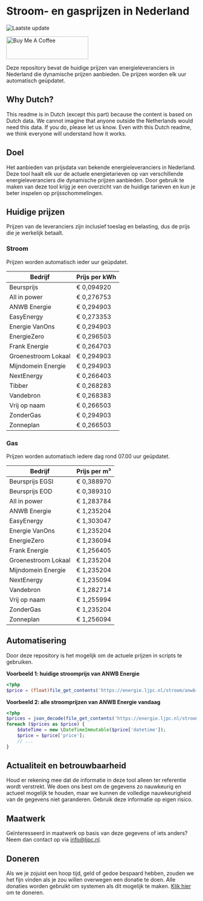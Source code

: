 # Stroom- en gasprijzen in Nederland

![Laatste update](https://img.shields.io/badge/laatste%20update-2024--11--05%2012%3A00%20CET-brightgreen)

<a href="https://www.buymeacoffee.com/Lars-" target="_blank"><img src="https://cdn.buymeacoffee.com/buttons/v2/default-orange.png" alt="Buy Me A Coffee" height="60" style="height: 60px !important;width: 217px !important;" ></a>

Deze repository bevat de huidige prijzen van energieleveranciers in Nederland die dynamische prijzen aanbieden. De prijzen worden elk uur automatisch geüpdatet.

## Why Dutch?

This readme is in Dutch (except this part) because the content is based on Dutch data. We cannot imagine that anyone outside the Netherlands would need this data. If you do, please let us know. Even with this Dutch readme, we think
everyone will understand how it works.

## Doel

Het aanbieden van prijsdata van bekende energieleveranciers in Nederland. Deze tool haalt elk uur de actuele energietarieven op van verschillende energieleveranciers die dynamische prijzen aanbieden. Door gebruik te maken van deze tool
krijg je een overzicht van de huidige tarieven en kun je beter inspelen op prijsschommelingen.

## Huidige prijzen

Prijzen van de leveranciers zijn inclusief toeslag en belasting, dus de prijs die je werkelijk betaalt.

### Stroom

Prijzen worden automatisch ieder uur geüpdatet.

 Bedrijf | Prijs per kWh 
---------|---------------
Beursprijs | € 0,094920
All in power | € 0,276753
ANWB Energie | € 0,294903
EasyEnergy | € 0,273353
Energie VanOns | € 0,294903
EnergieZero | € 0,296503
Frank Energie | € 0,264703
Groenestroom Lokaal | € 0,294903
Mijndomein Energie | € 0,294903
NextEnergy | € 0,266403
Tibber | € 0,268283
Vandebron | € 0,268383
Vrij op naam | € 0,266503
ZonderGas | € 0,294903
Zonneplan | € 0,266503


### Gas

Prijzen worden automatisch iedere dag rond 07.00 uur geüpdatet.

 Bedrijf | Prijs per m³ 
---------|--------------
Beursprijs EGSI | € 0,388970
Beursprijs EOD | € 0,389310
All in power | € 1,283784
ANWB Energie | € 1,235204
EasyEnergy | € 1,303047
Energie VanOns | € 1,235204
EnergieZero | € 1,236094
Frank Energie | € 1,256405
Groenestroom Lokaal | € 1,235204
Mijndomein Energie | € 1,235204
NextEnergy | € 1,235094
Vandebron | € 1,282714
Vrij op naam | € 1,255994
ZonderGas | € 1,235204
Zonneplan | € 1,256094


## Automatisering

Door deze repository is het mogelijk om de actuele prijzen in scripts te gebruiken.

**Voorbeeld 1: huidige stroomprijs van ANWB Energie**

```php
<?php
$price = (float)file_get_contents('https://energie.ljpc.nl/stroom/anwb-energie-nu.txt');

```

**Voorbeeld 2: alle stroomprijzen van ANWB Energie vandaag**

```php
<?php
$prices = json_decode(file_get_contents('https://energie.ljpc.nl/stroom/all-in-power-vandaag.json'),true);
foreach ($prices as $price) {
    $dateTime = new \DateTimeImmutable($price['datetime']);
    $price = $price['price'];
    // ...
}
```

## Actualiteit en betrouwbaarheid

Houd er rekening mee dat de informatie in deze tool alleen ter referentie wordt verstrekt. We doen ons best om de gegevens zo nauwkeurig en actueel mogelijk te houden, maar we kunnen de volledige nauwkeurigheid van de gegevens niet
garanderen. Gebruik deze informatie op eigen risico.

## Maatwerk

Geïnteresseerd in maatwerk op basis van deze gegevens of iets anders? Neem dan contact op
via [info@ljpc.nl](mailto:info@ljpc.nl?subject=Energie%20prijzen).

## Doneren

Als we je zojuist een hoop tijd, geld of gedoe bespaard hebben, zouden we het fijn vinden als je zou willen overwegen een
donatie te doen. Alle donaties worden gebruikt om systemen als dit mogelijk te
maken. [Klik hier](https://www.buymeacoffee.com/Lars-) om te doneren.
